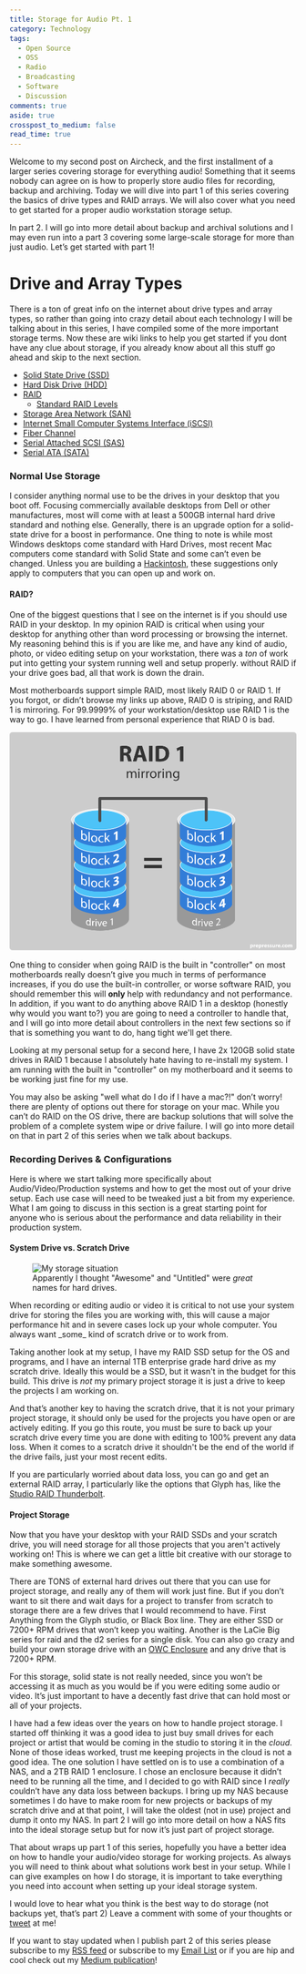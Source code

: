 ```yaml
---
title: Storage for Audio Pt. 1
category: Technology
tags:
  - Open Source
  - OSS
  - Radio
  - Broadcasting
  - Software
  - Discussion
comments: true
aside: true
crosspost_to_medium: false
read_time: true
---
```


Welcome to my second post on Aircheck, and the first installment of a larger series covering storage for everything audio! Something that it seems nobody can agree on is how to properly store audio files for recording, backup and archiving. Today we will dive into part 1 of this series covering the basics of drive types and RAID arrays. We will also cover what you need to get started for a proper audio workstation storage setup.

In part 2. I will go into more detail about backup and archival solutions and I may even run into a part 3 covering some large-scale storage for more than just audio. Let’s get started with part 1!

# Drive and Array Types

There is a ton of great info on the internet about drive types and array types, so rather than going into crazy detail about each technology I will be talking about in this series, I have compiled some of the more important storage terms. Now these are wiki links to help you get started if you dont have any clue about storage, if you already know about all this stuff go ahead and skip to the next section.

* [Solid State Drive (SSD)](https://en.wikipedia.org/wiki/Solid-state_drive)
* [Hard Disk Drive (HDD)](https://en.wikipedia.org/wiki/Hard_disk_drive)
* [RAID](https://en.wikipedia.org/wiki/RAID)
  - [Standard RAID Levels](https://en.wikipedia.org/wiki/RAID#Standard_levels)
* [Storage Area Network (SAN)](https://en.wikipedia.org/wiki/Storage_area_network)
* [Internet Small Computer Systems Interface (iSCSI)](https://en.wikipedia.org/wiki/ISCSI)
* [Fiber Channel](https://en.wikipedia.org/wiki/Fibre_Channel)
* [Serial Attached SCSI (SAS)](https://en.wikipedia.org/wiki/Serial_Attached_SCSI)
* [Serial ATA (SATA)](https://en.wikipedia.org/wiki/Serial_ATA)


### Normal Use Storage



I consider anything normal use to be the drives in your desktop that you boot off. Focusing commercially available desktops from Dell or other manufactures, most will come with at least a 500GB internal hard drive standard and nothing else. Generally, there is an upgrade option for a solid-state drive for a boost in performance. One thing to note is while most Windows desktops come standard with Hard Drives, most recent Mac computers come standard with Solid State and some can’t even be changed. Unless you are building a [Hackintosh](https://en.wikipedia.org/wiki/Hackintosh), these suggestions only apply to computers that you can open up and work on.

#### RAID?

One of the biggest questions that I see on the internet is if you should use RAID in your desktop. In my opinion RAID is critical when using your desktop for anything other than word processing or browsing the internet. My reasoning behind this is if you are like me, and have any kind of audio, photo, or video editing setup on your workstation, there was a _ton_ of work put into getting your system running well and setup properly. without RAID if your drive goes bad, all that work is down the drain.

Most motherboards support simple RAID, most likely RAID 0 or RAID 1. If you forgot, or didn’t browse my links up above, RAID 0 is striping, and RAID 1 is mirroring. For 99.9999% of your workstation/desktop use RAID 1 is the way to go. I have learned from personal experience that RIAD 0 is bad.


![RAID 1](/assets/img/2018/RAID1.svg)

One thing to consider when going RAID is the built in "controller" on most motherboards really doesn’t give you much in terms of performance increases, if you do use the built-in controller, or worse software RAID, you should remember this will **only** help with redundancy and not performance. In addition, if you want to do anything above RAID 1 in a desktop (honestly why would you want to?) you are going to need a controller to handle that, and I will go into more detail about controllers in the next few sections so if that is something you want to do, hang tight we'll get there.

Looking at my personal setup for a second here, I have 2x 120GB solid state drives in RAID 1 because I absolutely hate having to re-install my system. I am running with the built in "controller" on my motherboard and it seems to be working just fine for my use.

You may also be asking "well what do I do if I have a mac?!" don’t worry! there are plenty of options out there for storage on your mac. While you can’t do RAID on the OS drive, there are backup solutions that will solve the problem of a complete system wipe or drive failure. I will go into more detail on that in part 2 of this series when we talk about backups.

### Recording Derives & Configurations

Here is where we start talking more specifically about Audio/Video/Production systems and how to get the most out of your drive setup. Each use case will need to be tweaked just a bit from my experience. What I am going to discuss in this section is a great starting point for anyone who is serious about the performance and data reliability in their production system.

#### System Drive vs. Scratch Drive




<figure>
<img src="{{site.url}}/assets/img/2018/my-storage.png" alt="My storage situation">
<figcaption>Apparently I thought "Awesome" and "Untitled" were <i>great</i> names for hard drives.</figcaption>
</figure>
When recording or editing audio or video it is critical to not use your system drive for storing the files you are working with, this will cause a major performance hit and in severe cases lock up your whole computer. You always want _some_ kind of scratch drive or to work from.

Taking another look at my setup, I have my RAID SSD setup for the OS and programs, and I have an internal 1TB enterprise grade hard drive as my scratch drive. Ideally this would be a SSD, but it wasn't in the budget for this build. This drive is _not_ my primary project storage it is just a drive to keep the projects I am working on.

And that’s another key to having the scratch drive, that it is not your primary project storage, it should only be used for the projects you have open or are actively editing. If you go this route, you must be sure to back up your scratch drive every time you are done with editing to 100% prevent any data loss. When it comes to a scratch drive it shouldn't be the end of the world if the drive fails, just your most recent edits.

If you are particularly worried about data loss, you can go and get an external RAID array, I particularly like the options that Glyph has, like the [Studio RAID Thunderbolt](https://www.glyphtech.com/product/studioraid-tb2-thunderbolt2-0).

#### Project Storage

Now that you have your desktop with your RAID SSDs and your scratch drive, you will need storage for all those projects that you aren't actively working on! This is where we can get a little bit creative with our storage to make something awesome.

There are TONS of external hard drives out there that you can use for project storage, and really any of them will work just fine. But if you don’t want to sit there and wait days for a project to transfer from scratch to storage there are a few drives that I would recommend to have. First Anything from the Glyph studio, or Black Box line. They are either SSD or 7200+ RPM drives that won’t keep you waiting. Another is the LaCie Big series for raid and the d2 series for a single disk. You can also go crazy and build your own storage drive with an [OWC Enclosure](https://eshop.macsales.com/shop/hard-drives/External-Enclosures/3.5-Inch-Drives) and any drive that is 7200+ RPM.

For this storage, solid state is not really needed, since you won’t be accessing it as much as you would be if you were editing some audio or video. It’s just important to have a decently fast drive that can hold most or all of your projects.

I have had a few ideas over the years on how to handle project storage. I started off thinking it was a good idea to just buy small drives for each project or artist that would be coming in the studio to storing it in the _cloud_. None of those ideas worked, trust me keeping projects in the cloud is not a good idea. The one solution I have settled on is to use a combination of a NAS, and a 2TB RAID 1 enclosure. I chose an enclosure because it didn’t need to be running all the time, and I decided to go with RAID since I _really_ couldn’t have any data loss between backups. I bring up my NAS because sometimes I do have to make room for new projects or backups of my scratch drive and at that point, I will take the oldest (not in use) project and dump it onto my NAS. In part 2 I will go into more detail on how a NAS fits into the ideal storage setup but for now it’s just part of project storage.

That about wraps up part 1 of this series, hopefully you have a better idea on how to handle your audio/video storage for working projects. As always you will need to think about what solutions work best in your setup. While I can give examples on how I do storage, it is important to take everything you need into account when setting up your ideal storage system.

I would love to hear what you think is the best way to do storage (not backups yet, that’s part 2) Leave a comment with some of your thoughts or [tweet](https://tiwtter.com/erbartos) at me!

If you want to stay updated when I publish part 2 of this series please subscribe to my [RSS feed](https://aircheck.bartos.media/feed.xml) or subscribe to my [Email List](/subscribe) or if you are hip and cool check out my [Medium publication](https://medium.com/aircheck)!
